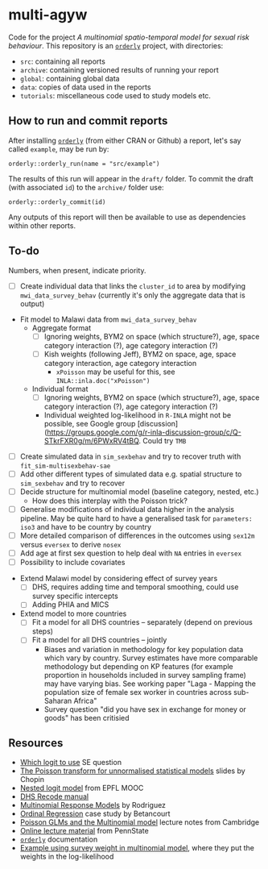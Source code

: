 # multi-agyw

Code for the project *A multinomial spatio-temporal model for sexual risk behaviour*.
This repository is an [`orderly`](https://github.com/vimc/orderly) project, with directories: 

* `src`: containing all reports
* `archive`: containing versioned results of running your report
* `global`: containing global data
* `data`: copies of data used in the reports
* `tutorials`: miscellaneous code used to study models etc.

## How to run and commit reports

After installing [`orderly`](https://github.com/vimc/orderly) (from either CRAN or Github) a report, let's say called `example`, may be run by:

`orderly::orderly_run(name = "src/example")`

The results of this run will appear in the `draft/` folder.
To commit the draft (with associated `id`) to the `archive/` folder use:

`orderly::orderly_commit(id)`

Any outputs of this report will then be available to use as dependencies within other reports.

## To-do

Numbers, when present, indicate priority.

- [ ] Create individual data that links the `cluster_id` to area by modifying `mwi_data_survey_behav` (currently it's only the aggregate data that is output)
- Fit model to Malawi data from `mwi_data_survey_behav`
  - Aggregate format
    - [ ] Ignoring weights, BYM2 on space (which structure?), age, space category interaction (?), age category interaction (?)
    - [ ] Kish weights (following Jeff), BYM2 on space, age, space category interaction, age category interaction
      - `xPoisson` may be useful for this, see `INLA::inla.doc("xPoisson")`
  - Individual format
    - [ ] Ignoring weights, BYM2 on space (which structure?), age, space category interaction (?), age category interaction (?)
    - Individual weighted log-likelihood in `R-INLA` might not be possible, see Google group [discussion](https://groups.google.com/g/r-inla-discussion-group/c/Q-STkrFXR0g/m/6PWxRV4tBQ. Could try `TMB`
- [ ] Create simulated data in `sim_sexbehav` and try to recover truth with `fit_sim-multisexbehav-sae`
- [ ] Add other different types of simulated data e.g. spatial structure to `sim_sexbehav` and try to recover
- [ ] Decide structure for multinomial model (baseline category, nested, etc.)
  - How does this interplay with the Poisson trick?
- [ ] Generalise modifications of individual data higher in the analysis pipeline. May be quite hard to have a generalised task for `parameters: iso3` and have to be country by country
- [ ] More detailed comparison of differences in the outcomes using `sex12m` versus `eversex` to derive `nosex`
- [ ] Add age at first sex question to help deal with `NA` entries in `eversex`
- [ ] Possibility to include covariates
- Extend Malawi model by considering effect of survey years
  - [ ] DHS, requires adding time and temporal smoothing, could use survey specific intercepts
  - [ ] Adding PHIA and MICS
- Extend model to more countries
  - [ ] Fit a model for all DHS countries – separately (depend on previous steps)
  - [ ] Fit a model for all DHS countries – jointly
    - Biases and variation in methodology for key population data which vary by country. Survey estimates have more comparable methodology but depending on KP features (for example proportion in households included in survey sampling frame) may have varying bias. See working paper "Laga - Mapping the population size of female sex worker in countries across sub-Saharan Africa"
    - Survey question "did you have sex in exchange for money or goods" has been critisied 

## Resources

* [Which logit to use](https://stats.stackexchange.com/questions/307249/guidance-on-when-to-use-cumulative-vs-stopping-ratio-vs-continuation-ratio-vs) SE question
* [The Poisson transform for unnormalised statistical models](https://warwick.ac.uk/fac/sci/statistics/crism/workshops/estimatingconstants/chopin.pdf) slides by Chopin
* [Nested logit model](https://www.youtube.com/watch?v=5MuJ95nHISM) from EPFL MOOC
* [DHS Recode manual](https://dhsprogram.com/publications/publication-dhsg4-dhs-questionnaires-and-manuals.cfm)
* [Multinomial Response Models](https://data.princeton.edu/wws509/notes/c6.pdf) by Rodriguez
* [Ordinal Regression](https://betanalpha.github.io/assets/case_studies/ordinal_regression.html) case study by Betancourt
* [Poisson GLMs and the Multinomial model](http://www.statslab.cam.ac.uk/~qz280/teaching/modelling-2020/L14.pdf) lecture notes from Cambridge
* [Online lecture material](https://online.stat.psu.edu/stat504/lesson/8/8.4) from PennState
* [`orderly`](https://www.vaccineimpact.org/orderly/index.html) documentation
* [Example using survey weight in multinomial model](https://core.ac.uk/download/pdf/95690175.pdf), where they put the weights in the log-likelihood
